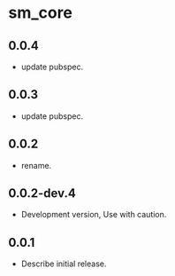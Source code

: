 # sm_core

## 0.0.4

* update pubspec.

## 0.0.3

* update pubspec.

## 0.0.2

* rename.

## 0.0.2-dev.4

* Development version, Use with caution.

## 0.0.1

* Describe initial release.
